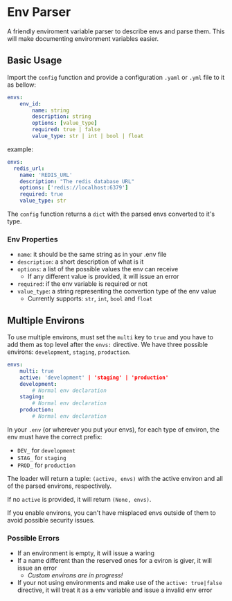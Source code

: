 # Env Parser

A friendly enviroment variable parser to describe envs and parse them. This will make documenting environment variables easier.

## Basic Usage

Import the `config` function and provide a configuration `.yaml` or `.yml` file to it as bellow:

```yaml
envs:
    env_id:
        name: string
        description: string
        options: [value_type]
        required: true | false
        value_type: str | int | bool | float
```

example:

```yaml
envs:
  redis_url:
    name: 'REDIS_URL'
    description: "The redis database URL"
    options: ['redis://localhost:6379']
    required: true
    value_type: str
```

The `config` function returns a `dict` with the parsed envs converted to it's type.

### Env Properties

- `name`: it should be the same string as in your .env file
- `description`: a short description of what is it
- `options`: a list of the possible values the env can receive
    - If any different value is provided, it will issue an error
- `required`: if the env variable is required or not
- `value_type`: a string representing the convertion type of the env value
    - Currently supports: `str`, `int`, `bool` and `float`

## Multiple Environs

To use multiple environs, must set the `multi` key to `true` and you have to add them as top level after the `envs:` directive. We have three possible environs: `development`, `staging`, `production`.

```yaml
envs:
    multi: true
    active: 'development' | 'staging' | 'production' 
    development:
        # Normal env declaration
    staging:
        # Normal env declaration
    production:
        # Normal env declaration
```

In your `.env` (or wherever you put your envs), for each type of environ, the env must have the correct prefix:

- `DEV_` for `development`
- `STAG_` for `staging`
- `PROD_` for `production`

The loader will return a tuple: `(active, envs)` with the active environ and all of the parsed environs, respectively.

If no `active` is provided, it will return `(None, envs)`.

If you enable environs, you can't have misplaced envs outside of them to avoid possible security issues.

### Possible Errors

- If an environment is empty, it will issue a waring
- If a name different than the reserved ones for a eviron is giver, it will issue an error
    - _Custom environs are in progress!_
- If your not using environments and make use of the `active: true|false` directive, it will treat it as a env variable and issue a invalid env error
